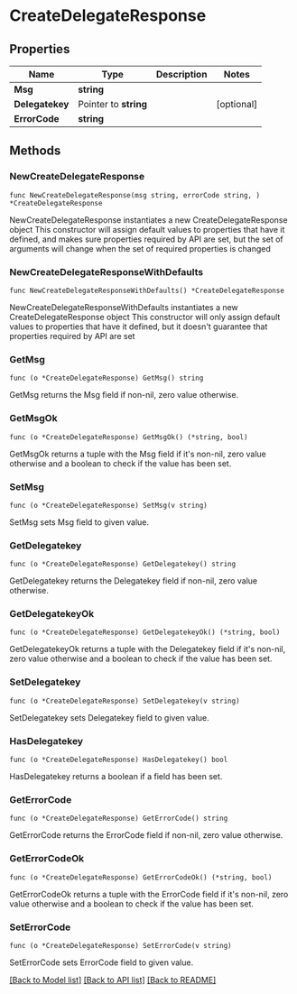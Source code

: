 # CreateDelegateResponse

## Properties

Name | Type | Description | Notes
------------ | ------------- | ------------- | -------------
**Msg** | **string** |  | 
**Delegatekey** | Pointer to **string** |  | [optional] 
**ErrorCode** | **string** |  | 

## Methods

### NewCreateDelegateResponse

`func NewCreateDelegateResponse(msg string, errorCode string, ) *CreateDelegateResponse`

NewCreateDelegateResponse instantiates a new CreateDelegateResponse object
This constructor will assign default values to properties that have it defined,
and makes sure properties required by API are set, but the set of arguments
will change when the set of required properties is changed

### NewCreateDelegateResponseWithDefaults

`func NewCreateDelegateResponseWithDefaults() *CreateDelegateResponse`

NewCreateDelegateResponseWithDefaults instantiates a new CreateDelegateResponse object
This constructor will only assign default values to properties that have it defined,
but it doesn't guarantee that properties required by API are set

### GetMsg

`func (o *CreateDelegateResponse) GetMsg() string`

GetMsg returns the Msg field if non-nil, zero value otherwise.

### GetMsgOk

`func (o *CreateDelegateResponse) GetMsgOk() (*string, bool)`

GetMsgOk returns a tuple with the Msg field if it's non-nil, zero value otherwise
and a boolean to check if the value has been set.

### SetMsg

`func (o *CreateDelegateResponse) SetMsg(v string)`

SetMsg sets Msg field to given value.


### GetDelegatekey

`func (o *CreateDelegateResponse) GetDelegatekey() string`

GetDelegatekey returns the Delegatekey field if non-nil, zero value otherwise.

### GetDelegatekeyOk

`func (o *CreateDelegateResponse) GetDelegatekeyOk() (*string, bool)`

GetDelegatekeyOk returns a tuple with the Delegatekey field if it's non-nil, zero value otherwise
and a boolean to check if the value has been set.

### SetDelegatekey

`func (o *CreateDelegateResponse) SetDelegatekey(v string)`

SetDelegatekey sets Delegatekey field to given value.

### HasDelegatekey

`func (o *CreateDelegateResponse) HasDelegatekey() bool`

HasDelegatekey returns a boolean if a field has been set.

### GetErrorCode

`func (o *CreateDelegateResponse) GetErrorCode() string`

GetErrorCode returns the ErrorCode field if non-nil, zero value otherwise.

### GetErrorCodeOk

`func (o *CreateDelegateResponse) GetErrorCodeOk() (*string, bool)`

GetErrorCodeOk returns a tuple with the ErrorCode field if it's non-nil, zero value otherwise
and a boolean to check if the value has been set.

### SetErrorCode

`func (o *CreateDelegateResponse) SetErrorCode(v string)`

SetErrorCode sets ErrorCode field to given value.



[[Back to Model list]](../README.md#documentation-for-models) [[Back to API list]](../README.md#documentation-for-api-endpoints) [[Back to README]](../README.md)


